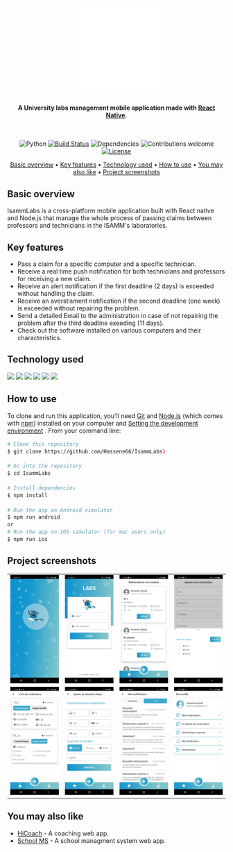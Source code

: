 <h1 align="center">
  <br/>
  <img src="./src/assets/bootsplash_logo@1,5x.png" alt="IsammLabs" width="200"/></a>
  <h4 align="center">A University labs management mobile application made with <a href="https://reactnative.dev/" target="_blank">React Native</a>.</h4>
  <br/>
</h1>
<div align="center">


![Python](https://img.shields.io/badge/React--native-0.69.2-orange)
[![Build Status](https://travis-ci.org/anfederico/clairvoyant.svg?branch=master)](https://travis-ci.org/anfederico/clairvoyant)
![Dependencies](https://img.shields.io/badge/dependencies-up%20to%20date-brightgreen.svg)
![Contributions welcome](https://img.shields.io/badge/contributions-welcome-orange.svg)
[![License](https://img.shields.io/badge/license-MIT-blue.svg)](https://opensource.org/licenses/MIT)
</div>

<p align="center">
  <a href="#key-features">Basic overview</a> •
  <a href="#how-to-use">Key features</a> •
  <a href="#Technology-used">Technology used</a> •
  <a href="#How-to-use">How to use</a> •
  <a href="#You-may-also-like">You may also like</a> •
  <a href="#Project-screenshots">Project screenshots</a>
  
</p>

## Basic overview
IsammLabs is a cross-platform mobile application built with React native and Node.js that manage the whole process of passing claims between professors and technicians in the ISAMM's laboratories.

## Key features
* Pass a claim for a specific computer and a specific technician.
* Receive a real time push notification for both technicians and professors for receiving a new claim.
* Receive an alert notification if the first deadline (2 days) is exceeded without handling the claim.
* Receive an averstisment notification if the second deadline (one week) is exceeded without repairing the problem.
* Send a detailed Email to the administration in case of not repairing the problem after the third deadline exeeding (11 days).
* Check out the software installed on various computers and their characteristics.

## Technology used

<p align="left">
  <img src="https://img.shields.io/badge/React_Native-20232A?style=for-the-badge&logo=react&logoColor=61DAFB" />
      <img src="https://img.shields.io/badge/JavaScript-323330?style=for-the-badge&logo=javascript&logoColor=F7DF1E" />
    <img src="https://img.shields.io/badge/node.js-6DA55F?style=for-the-badge&logo=node.js&logoColor=white" />
    <img src="https://img.shields.io/badge/express-%23000.svg?style=for-the-badge&logo=express&logoColor=white" />
    <img src="https://img.shields.io/badge/heroku-%23430098.svg?style=for-the-badge&logo=heroku&logoColor=white" />
    <img src="https://img.shields.io/badge/firebase cloud messaging-%23ED8B00.svg?style=for-the-badge&logo=firebase&logoColor=white" />
</p>

## How to use
To clone and run this application, you'll need [Git](https://git-scm.com) and [Node.js](https://nodejs.org/en/download/) (which comes with [npm](http://npmjs.com)) installed on your computer and [Setting the development environment](https://reactnative.dev/docs/environment-setup) . From your command line:
```bash
# Clone this repository
$ git clone https://github.com/Hassene66/IsammLabs)

# Go into the repository
$ cd IsammLabs

# Install dependencies
$ npm install

# Run the app on Android simulator
$ npm run android
or
# Run the app on IOS simulator (for mac users only)
$ npm run ios
```




## Project screenshots


| | | | |
|:-------------------------:|:-------------------------:|:-------------------------:|:-------------------------:|
|<img width="200" alt="splashscreen" src="./screenshots/s1.jpg"> |  <img width="200" alt="login screen" src="./screenshots/s6.jpg">|<img width="200" alt="unprocessed claims screen" src="./screenshots/s7.jpg">|<img width="200" alt="add claim form (first step)" src="./screenshots/s3.jpg">  |  <img width="200" alt="add claim form (second step)" src="./screenshots/s4.jpg">|<img width="200" alt="all ISAMM blocs screen" src="./screenshots/s2.jpg">|
|<img width="200" alt="show computers stats" src="./screenshots/s9.jpg">  |  <img width="200" alt="add computer form" src="./screenshots/s8.jpg">|<img width="200" alt="add claim form (first step)" src="./screenshots/s10.jpg">|<img width="200" alt="teacher profile screen" src="./screenshots/s5.jpg">|

## You may also like

- [HiCoach](https://github.com/salimkazdaghli/Hicotech-Frontend) - A coaching web app.
- [School MS](https://github.com/amitmerchant1990/correo) - A school managment system web app.
